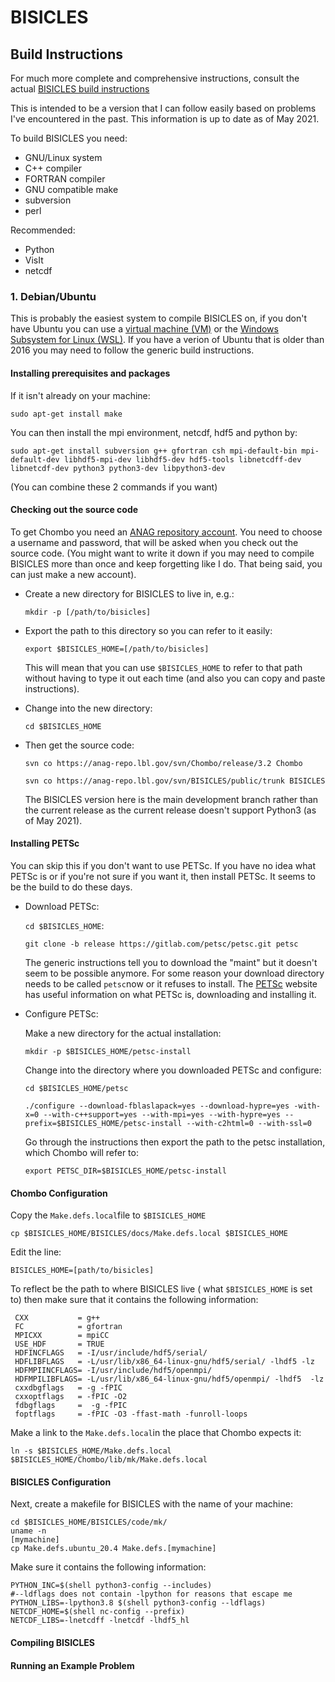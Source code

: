 # BISICLES

## Build Instructions

For much more complete and comprehensive instructions, consult the actual [BISICLES build instructions](http://davis.lbl.gov/Manuals/BISICLES-DOCS/index.html)

This is intended to be a version that I can follow easily based on problems I've encountered in the past. 
This information is up to date as of May 2021. 

To build BISICLES you need:
* GNU/Linux system
* C++ compiler
* FORTRAN compiler
* GNU compatible make
* subversion 
* perl

Recommended:
* Python
* VisIt
* netcdf

### 1. Debian/Ubuntu

This is probably the easiest system to compile BISICLES on, if you don't have Ubuntu you can use a [virtual machine (VM)](https://www.virtualbox.org/) or the [Windows Subsystem for Linux (WSL)](https://ubuntu.com/wsl). If you have a verion of Ubuntu that is older than 2016 you may need to follow the generic build instructions. 

#### Installing prerequisites and packages
If it isn't already on your machine:

`sudo apt-get install make`

You can then install the mpi environment, netcdf, hdf5 and python by: 

`sudo apt-get install subversion g++ gfortran csh mpi-default-bin mpi-default-dev libhdf5-mpi-dev libhdf5-dev hdf5-tools libnetcdff-dev libnetcdf-dev python3 python3-dev
 libpython3-dev`
 
 (You can combine these 2 commands if you want)
 
#### Checking out the source code

To get Chombo you need an [ANAG repository account](https://anag-repo.lbl.gov/).
You need to choose a username and password, that will be asked when you check out the source code. (You might want to write it down if you may need to compile BISICLES more than once and keep forgetting like I do. That being said, you can just make a new account). 

* Create a new directory for BISICLES to live in, e.g.:
  
  `mkdir -p [/path/to/bisicles]`

* Export the path to this directory so you can refer to it easily:
  
  `export $BISICLES_HOME=[/path/to/bisicles]`

  This will mean that you can use `$BISICLES_HOME` to refer to that path without having to type it out each time (and also you can copy and paste instructions).
  
* Change into the new directory:
  
  `cd $BISICLES_HOME`
  
* Then get the source code:

  `svn co https://anag-repo.lbl.gov/svn/Chombo/release/3.2 Chombo`

  `svn co https://anag-repo.lbl.gov/svn/BISICLES/public/trunk BISICLES`

  The BISICLES version here is the main development branch rather than the current release as the current release doesn't support Python3 (as of May 2021). 

#### Installing PETSc

You can skip this if you don't want to use PETSc. If you have no idea what PETSc is or if you're not sure if you want it, then install PETSc. It seems to be the build to do these days. 

* Download PETSc:
  
  `cd $BISICLES_HOME`:
  
  `git clone -b release https://gitlab.com/petsc/petsc.git petsc`

  The generic instructions tell you to download the "maint" but it doesn't seem to be possible anymore. For some reason your download directory needs to be called `petsc`now or it refuses to install. The [PETSc](https://www.mcs.anl.gov/petsc/index.html) website has useful information on what PETSc is, downloading and installing it. 

* Configure PETSc:

  Make a new directory for the actual installation:
  
  `mkdir -p $BISICLES_HOME/petsc-install`
  
  Change into the directory where you downloaded PETSc and configure:
  
  `cd $BISICLES_HOME/petsc`
  
  `./configure --download-fblaslapack=yes --download-hypre=yes -with-x=0 --with-c++support=yes --with-mpi=yes --with-hypre=yes --prefix=$BISICLES_HOME/petsc-install --with-c2html=0 --with-ssl=0`
  
  Go through the instructions then export the path to the petsc installation, which Chombo will refer to:

  `export PETSC_DIR=$BISICLES_HOME/petsc-install`
  
#### Chombo Configuration
  
Copy the `Make.defs.local`file to `$BISICLES_HOME`

`cp $BISICLES_HOME/BISICLES/docs/Make.defs.local $BISICLES_HOME`

Edit the line:

`BISICLES_HOME=[path/to/bisicles]`

To reflect be the path to where BISICLES live ( what `$BISICLES_HOME` is set to) then make sure that it contains the following information:

```PRECISION     = DOUBLE  
 CXX           = g++
 FC            = gfortran
 MPICXX        = mpiCC
 USE_HDF       = TRUE
 HDFINCFLAGS   = -I/usr/include/hdf5/serial/
 HDFLIBFLAGS   = -L/usr/lib/x86_64-linux-gnu/hdf5/serial/ -lhdf5 -lz
 HDFMPIINCFLAGS= -I/usr/include/hdf5/openmpi/ 
 HDFMPILIBFLAGS= -L/usr/lib/x86_64-linux-gnu/hdf5/openmpi/ -lhdf5  -lz
 cxxdbgflags   = -g -fPIC 
 cxxoptflags   = -fPIC -O2
 fdbgflags     =  -g -fPIC 
 foptflags     = -fPIC -O3 -ffast-math -funroll-loops
 ``` 

Make a link to the `Make.defs.local`in the place that Chombo expects it:

`ln -s $BISICLES_HOME/Make.defs.local $BISICLES_HOME/Chombo/lib/mk/Make.defs.local`
  
#### BISICLES Configuration
  
Next, create a makefile for BISICLES with the name of your machine:

```
cd $BISICLES_HOME/BISICLES/code/mk/
uname -n
[mymachine]
cp Make.defs.ubuntu_20.4 Make.defs.[mymachine]
```

Make sure it contains the following information:

```
PYTHON_INC=$(shell python3-config --includes)
#--ldflags does not contain -lpython for reasons that escape me
PYTHON_LIBS=-lpython3.8 $(shell python3-config --ldflags)
NETCDF_HOME=$(shell nc-config --prefix)
NETCDF_LIBS=-lnetcdff -lnetcdf -lhdf5_hl
```

#### Compiling BISICLES

#### Running an Example Problem

